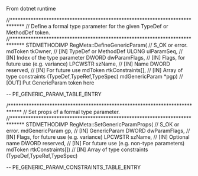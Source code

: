 

From dotnet runtime

//*****************************************************************************
// Define a formal type parameter for the given TypeDef or MethodDef token.
//*****************************************************************************
STDMETHODIMP RegMeta::DefineGenericParam(   // S_OK or error.
        mdToken      tkOwner,               // [IN] TypeDef or MethodDef
        ULONG        ulParamSeq,            // [IN] Index of the type parameter
        DWORD        dwParamFlags,          // [IN] Flags, for future use (e.g. variance)
        LPCWSTR      szName,                // [IN] Name
        DWORD        reserved,              // [IN] For future use
        mdToken      rtkConstraints[],      // [IN] Array of type constraints (TypeDef,TypeRef,TypeSpec)
        mdGenericParam *pgp)                // [OUT] Put GenericParam token here


-- PE_GENERIC_PARAM_TABLE_ENTRY


/*****************************************************************************
// Set props of a formal type parameter.
//*****************************************************************************
STDMETHODIMP RegMeta::SetGenericParamProps(      // S_OK or error.
        mdGenericParam gp,                  // [IN] GenericParam
        DWORD        dwParamFlags,          // [IN] Flags, for future use (e.g. variance)
        LPCWSTR      szName,                // [IN] Optional name
        DWORD        reserved,              // [IN] For future use (e.g. non-type parameters)
        mdToken      rtkConstraints[])     // [IN] Array of type constraints (TypeDef,TypeRef,TypeSpec)

-- PE_GENERIC_PARAM_CONSTRAINTS_TABLE_ENTRY